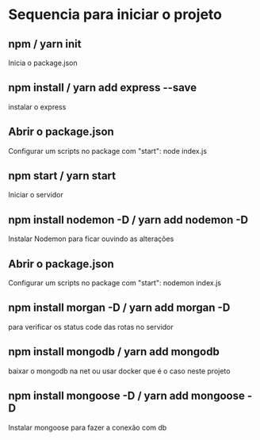 # Sequencia para iniciar o projeto

## npm / yarn init
Inicia o package.json

## npm install / yarn add express --save
instalar o express

## Abrir o package.json
Configurar um scripts no package com "start": node index.js

## npm start / yarn start
Iniciar o servidor

## npm install nodemon -D / yarn add nodemon -D
Instalar Nodemon para ficar ouvindo as alterações

## Abrir o package.json
Configurar um scripts no package com "start": nodemon index.js

## npm install morgan -D / yarn add morgan -D
para verificar os status code das rotas no servidor

## npm install mongodb / yarn add mongodb
baixar o mongodb na net ou usar docker que é o caso neste projeto

## npm install mongoose -D / yarn add mongoose -D
Instalar mongoose para fazer a conexão com db
